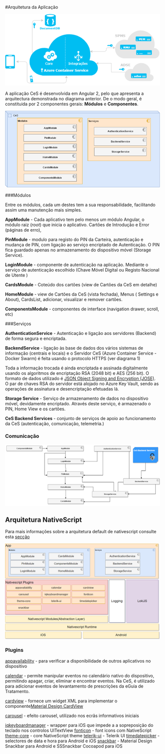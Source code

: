 #Arquitetura da Aplicação


![Arquitetura CeS](images/geral.png)

A aplicação CeS é desenvolvida em Angular 2, pelo que apresenta a arquitectura demonstrada no  diagrama anterior. 
De o modo geral, é constituida por 2 componentes gerais: **Módulos** e **Componentes**. 

![Arquitetura CeS](images/arqces1.png)

###Módulos

Entre os módulos, cada um destes tem a sua responsabilidade, facilitando assim uma manutenção mais simples.

**AppModule** -  Cada aplicativo tem pelo menos um módulo Angular, o módulo raiz (_root_) que inicia o aplicativo. Cartões de Introdução e Error (páginas de erro), 

**PinModule** - modulo para registo do PIN da Carteira, autenticação e mudança de PIN, com ligação ao serviço encriptado de Autenticação. O PIN fica guardado apenas no armazenamento do dispositivo móvel (Storage Service).

**LoginModule** - componente de autenticação na aplicação. Mediante o serviço de autenticação escolhido (Chave Móvel Digital ou Registo Nacional de Utente )

**CardsModule** - Coteúdo dos cartões (view de Cartões da CeS em detalhe)  

**HomeModule** - view de Cartões da CeS (vista fechada), Menus ( Settings e About), CardsList, adicionar, visualizar e remover cartões.

**ComponentsModule** - componentes de interface (navigation drawer, scroll, etc)



###Serviços

**AuthenticationService** - Autenticação e ligação aos servidores  (Backend) de forma segura e encriptada.

**BackendService** - ligação às base de dados dos vários sistemas de informação (centrais e locais) e o Servidor CeS (Azure Container Service -Docker Swarm) é feita usando o protocolo HTTPS (ver diagrama 1)

Toda a informação trocada é ainda encriptada e assinada digitalmente usando os algoritmos de encriptação RSA (2048 bit) e AES (256 bit). O formato de dados utilizado é [JSON
Object Signing and Encryption (JOSE)](https://datatracker.ietf.org/wg/jose/documents/). O par de chaves RSA do servidor está alojado no Azure Key Vault, sendo as operações de assinatura e desencriptação efetuadas lá.


**Storage Service** - Serviço de armazenamento de dados no dispositivo móvel, devidamente encriptado. Através deste serviço, é armazenado o PIN, Home View e os cartões. 

**CeS Backend Services** - conjunto de serviços de apoio ao funcionamento da CeS (autenticação, comunicação, telemetria.)


### Comunicação

![Arquitetura CeS Comunicação](images/arqCeS2.png)



## Arquitetura NativeScript
Para mais informações sobre a arquitetura default de nativescript consulte esta [secção](desenvolvimento.md)

![NativeScript](images/diagrama_native.png)

### Plugins
[appavailability](http://plugins.nativescript.org/plugin/nativescript-appavailability) -  para verificar a disponibilidade de outros aplicativos no dispositivo

[calendar](http://plugins.nativescript.org/plugin/nativescript-calendar) - permite manipular eventos no calendário nativo do dispositivo, permitindo apagar, criar, eliminar e encontrar eventos. Na CeS, é utilizado para adicionar eventos de levantamento de prescrições da eGuia de Tratamento.

[cardview](http://plugins.nativescript.org/plugin/nativescript-cardview) - fornece um widget XML para implementar o componente[Material Design CardView](https://material.io/guidelines/components/cards.html)

[carousel](http://plugins.nativescript.org/plugin/nativescript-carousel) - efeito carousel, utilizado nos ecrãs informativos iniciais

[iqkeyboardmanager](http://plugins.nativescript.org/plugin/nativescript-iqkeyboardmanager) - wrapper para iOS que impede a a sopreposição do teclado nos controlos UITextView
[fonticon](http://plugins.nativescript.org/plugin/nativescript-fonticon) - font icons com NativeScript
[theme-core](http://plugins.nativescript.org/plugin/nativescript-theme-core) - core NativeScript theme
[telerik-ui](http://plugins.nativescript.org/plugin/nativescript-telerik-ui) - Telerik UI
[timedatepicker](http://plugins.nativescript.org/plugin/nativescript-timedatepicker) - selectores de data e hora para Android e iOS
[snackbar](http://plugins.nativescript.org/plugin/nativescript-snackbar) - Material Design Snackbar para Android e SSSnackbar Cocoapod para iOS



